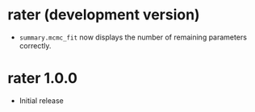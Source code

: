 # rater (development version)

* `summary.mcmc_fit` now displays the number of remaining parameters correctly.

# rater 1.0.0

* Initial release

